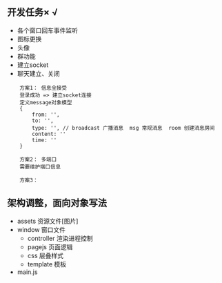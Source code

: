 ## 开发任务× √

* 各个窗口回车事件监听
* 图标更换 
* 头像
* 群功能
* 建立socket
* 聊天建立、关闭


```
    方案1： 信息全接受
    登录成功 => 建立socket连接
    定义message对象模型
    {
        from: '',
        to: '',
        type: '', // broadcast 广播消息  msg 常规消息  room 创建消息房间
        content: ''
        time: ''
    }

    方案2： 多端口
    需要维护端口信息

    方案3： 
```


##  架构调整，面向对象写法


* assets 资源文件[图片]
* window 窗口文件  
    * controller 渲染进程控制
    * pagejs 页面逻辑
    * css 层叠样式
    * template 模板
* main.js